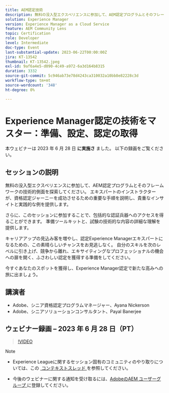 ```yaml
---
title: AEM認定技術
description: 無料の没入型エクスペリエンスに参加して、AEM認定プログラムとそのフレームワークの技術的側面を探索してください。 エキスパートのインストラクターが、資格認定ジャーニーを成功させるための重要な手順を説明します。貴重なインサイトと実践的な例を提供します。さらに、このセッションに参加することで、包括的な資格認定の武器を利用できます。 準備ツールキットと、試験の技術的コンテンツの詳細な理解を提供します。キャリアアップの見込みを高め、認定Experience Managerエキスパートになるためのこの素晴らしい機会をお見逃しなく。 自分のスキルを次のレベルに引き上げ、競合他社との差別化を図り、ふさわしい認定制度を獲得して、エキサイティングなプロフェッショナルのチャンスを生み出しましょう。今すぐ自分のポジションを確保して、Experience Manager認定制度で新たな高みへの旅に出ましょう。
solution: Experience Manager
version: Experience Manager as a Cloud Service
feature: AEM Community Lens
topic: Certification
role: Developer
level: Intermediate
doc-type: Event
last-substantial-update: 2023-06-22T00:00:00Z
jira: KT-13542
thumbnail: KT-13542.jpeg
exl-id: 9af6a4e5-d090-4c49-a972-6a3d164b8315
duration: 3332
source-git-commit: 5c946ab73e78d4243ca310032a10bb8e82228c3d
workflow-type: tm+mt
source-wordcount: '348'
ht-degree: 0%

---
```


# Experience Manager認定の技術をマスター：準備、設定、認定の取得

本ウェビナーは 2023 年 6 月 28 日 **に実施さ** ました。 以下の録画をご覧ください。

## セッションの説明

無料の没入型エクスペリエンスに参加して、AEM認定プログラムとそのフレームワークの技術的側面を探索してください。 エキスパートのインストラクターが、資格認定ジャーニーを成功させるための重要な手順を説明し、貴重なインサイトと実践的な例を提供します。

さらに、このセッションに参加することで、包括的な認証兵器へのアクセスを得ることができます。 準備ツールキットと、試験の技術的な内容の詳細な理解を提供します。

キャリアアップの見込み客を増やし、認定Experience Managerエキスパートになるための、この素晴らしいチャンスをお見逃しなく。 自分のスキルを次のレベルに引き上げ、競争から離れ、エキサイティングなプロフェッショナルの機会への扉を開く、ふさわしい認定を獲得する準備をしてください。

今すぐあなたのスポットを獲得し、Experience Manager認定で新たな高みへの旅に出ましょう。

## 講演者

* Adobe、シニア資格認定プログラムマネージャー、Ayana Nickerson
* Adobe、シニアソリューションコンサルタント、Payal Banerjee

## ウェビナー録画 – 2023 年 6 月 28 日（PT）

>[!VIDEO](https://video.tv.adobe.com/v/3421028)

>[!NOTE]
>
>* Experience Leagueに関するセッション固有のコミュニティのやり取りについては、この [&#x200B; コンテキストスレッド &#x200B;](https://adobe.ly/3p2CmbA) を参照してください。
>
>* 今後のウェビナーに関する通知を受け取るには、[AdobeのAEM ユーザーグループ &#x200B;](https://aem-augs.adobe.com/) に登録してください。
